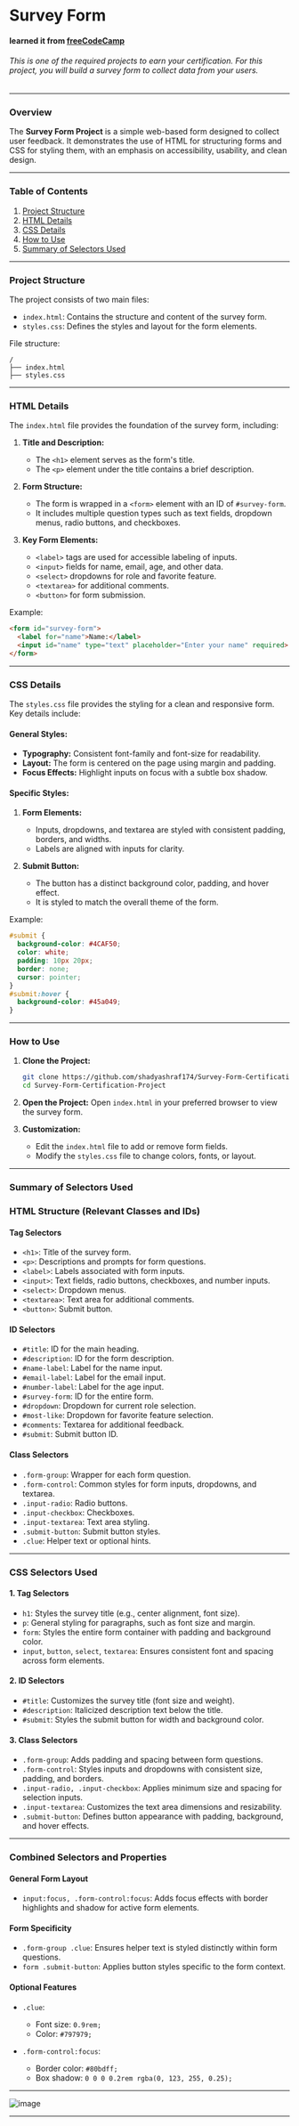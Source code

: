 # **Survey Form**
#### learned it from [freeCodeCamp](https://www.freecodecamp.org/)
###### This is one of the required projects to earn your certification. For this project, you will build a survey form to collect data from your users.
---
### **Overview**
The **Survey Form Project** is a simple web-based form designed to collect user feedback. It demonstrates the use of HTML for structuring forms and CSS for styling them, with an emphasis on accessibility, usability, and clean design.

---

### **Table of Contents**
1. [Project Structure](#project-structure)
2. [HTML Details](#html-details)
3. [CSS Details](#css-details)
4. [How to Use](#how-to-use)
5. [Summary of Selectors Used](#Summary-of-Selectors-Used)

---

### **Project Structure**
The project consists of two main files:
- `index.html`: Contains the structure and content of the survey form.
- `styles.css`: Defines the styles and layout for the form elements.

File structure:
```
/
├── index.html
├── styles.css
```

---

### **HTML Details**
The `index.html` file provides the foundation of the survey form, including:

1. **Title and Description:**
   - The `<h1>` element serves as the form's title.
   - The `<p>` element under the title contains a brief description.

2. **Form Structure:**
   - The form is wrapped in a `<form>` element with an ID of `#survey-form`.
   - It includes multiple question types such as text fields, dropdown menus, radio buttons, and checkboxes.

3. **Key Form Elements:**
   - `<label>` tags are used for accessible labeling of inputs.
   - `<input>` fields for name, email, age, and other data.
   - `<select>` dropdowns for role and favorite feature.
   - `<textarea>` for additional comments.
   - `<button>` for form submission.

Example:
```html
<form id="survey-form">
  <label for="name">Name:</label>
  <input id="name" type="text" placeholder="Enter your name" required>
</form>
```

---

### **CSS Details**
The `styles.css` file provides the styling for a clean and responsive form. Key details include:

#### General Styles:
- **Typography:** Consistent font-family and font-size for readability.
- **Layout:** The form is centered on the page using margin and padding.
- **Focus Effects:** Highlight inputs on focus with a subtle box shadow.

#### Specific Styles:
1. **Form Elements:**
   - Inputs, dropdowns, and textarea are styled with consistent padding, borders, and widths.
   - Labels are aligned with inputs for clarity.

2. **Submit Button:**
   - The button has a distinct background color, padding, and hover effect.
   - It is styled to match the overall theme of the form.

Example:
```css
#submit {
  background-color: #4CAF50;
  color: white;
  padding: 10px 20px;
  border: none;
  cursor: pointer;
}
#submit:hover {
  background-color: #45a049;
}
```

---

### **How to Use**
1. **Clone the Project:**
   ```bash
   git clone https://github.com/shadyashraf174/Survey-Form-Certification-Project
   cd Survey-Form-Certification-Project
   ```

2. **Open the Project:**
   Open `index.html` in your preferred browser to view the survey form.

3. **Customization:**
   - Edit the `index.html` file to add or remove form fields.
   - Modify the `styles.css` file to change colors, fonts, or layout.

---

### **Summary of Selectors Used**


### **HTML Structure (Relevant Classes and IDs)**

#### **Tag Selectors**
- `<h1>`: Title of the survey form.
- `<p>`: Descriptions and prompts for form questions.
- `<label>`: Labels associated with form inputs.
- `<input>`: Text fields, radio buttons, checkboxes, and number inputs.
- `<select>`: Dropdown menus.
- `<textarea>`: Text area for additional comments.
- `<button>`: Submit button.

#### **ID Selectors**
- `#title`: ID for the main heading.
- `#description`: ID for the form description.
- `#name-label`: Label for the name input.
- `#email-label`: Label for the email input.
- `#number-label`: Label for the age input.
- `#survey-form`: ID for the entire form.
- `#dropdown`: Dropdown for current role selection.
- `#most-like`: Dropdown for favorite feature selection.
- `#comments`: Textarea for additional feedback.
- `#submit`: Submit button ID.

#### **Class Selectors**
- `.form-group`: Wrapper for each form question.
- `.form-control`: Common styles for form inputs, dropdowns, and textarea.
- `.input-radio`: Radio buttons.
- `.input-checkbox`: Checkboxes.
- `.input-textarea`: Text area styling.
- `.submit-button`: Submit button styles.
- `.clue`: Helper text or optional hints.

---

### **CSS Selectors Used**

#### **1. Tag Selectors**
- `h1`: Styles the survey title (e.g., center alignment, font size).
- `p`: General styling for paragraphs, such as font size and margin.
- `form`: Styles the entire form container with padding and background color.
- `input`, `button`, `select`, `textarea`: Ensures consistent font and spacing across form elements.

#### **2. ID Selectors**
- `#title`: Customizes the survey title (font size and weight).
- `#description`: Italicized description text below the title.
- `#submit`: Styles the submit button for width and background color.

#### **3. Class Selectors**
- `.form-group`: Adds padding and spacing between form questions.
- `.form-control`: Styles inputs and dropdowns with consistent size, padding, and borders.
- `.input-radio, .input-checkbox`: Applies minimum size and spacing for selection inputs.
- `.input-textarea`: Customizes the text area dimensions and resizability.
- `.submit-button`: Defines button appearance with padding, background, and hover effects.

---

### **Combined Selectors and Properties**

#### **General Form Layout**
- `input:focus, .form-control:focus`: Adds focus effects with border highlights and shadow for active form elements.

#### **Form Specificity**
- `.form-group .clue`: Ensures helper text is styled distinctly within form questions.
- `form .submit-button`: Applies button styles specific to the form context.

#### **Optional Features**
- `.clue`:
  - Font size: `0.9rem;`
  - Color: `#797979;`

- `.form-control:focus`:
  - Border color: `#80bdff;`
  - Box shadow: `0 0 0 0.2rem rgba(0, 123, 255, 0.25);`

---

![image](https://github.com/user-attachments/assets/c1bd67d5-136b-4031-9b74-166e91e0754e)

---
